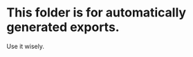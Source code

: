 This folder is for automatically generated exports.
================================================
 
 
Use it wisely.